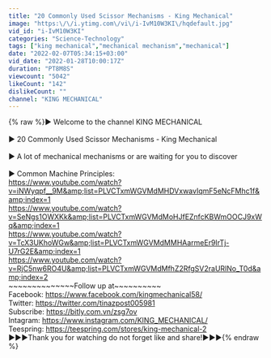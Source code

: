 ```yaml
---
title: "20 Commonly Used Scissor Mechanisms - King Mechanical"
image: "https:\/\/i.ytimg.com\/vi\/i-IvM10W3KI\/hqdefault.jpg"
vid_id: "i-IvM10W3KI"
categories: "Science-Technology"
tags: ["king mechanical","mechanical mechanism","mechanical"]
date: "2022-02-07T05:34:15+03:00"
vid_date: "2022-01-28T10:00:17Z"
duration: "PT8M8S"
viewcount: "5042"
likeCount: "142"
dislikeCount: ""
channel: "KING MECHANICAL"
---
```

{% raw %}► Welcome to the channel KING MECHANICAL<br /><br />► 20 Commonly Used Scissor Mechanisms - King Mechanical<br /><br />► A lot of mechanical mechanisms or are waiting for you to discover<br /> <br />► Common Machine Principles: <br /><a rel="nofollow" target="blank" href="https://www.youtube.com/watch?v=iNWyqpf__9M&amp;list=PLVCTxmWGVMdMHDVxwavIqmF5eNcFMhc1f&amp;index=1">https://www.youtube.com/watch?v=iNWyqpf__9M&amp;list=PLVCTxmWGVMdMHDVxwavIqmF5eNcFMhc1f&amp;index=1</a><br /><a rel="nofollow" target="blank" href="https://www.youtube.com/watch?v=SeNgs1OWXKk&amp;list=PLVCTxmWGVMdMoHJfEZnfcKBWmOOCJ9xWq&amp;index=1">https://www.youtube.com/watch?v=SeNgs1OWXKk&amp;list=PLVCTxmWGVMdMoHJfEZnfcKBWmOOCJ9xWq&amp;index=1</a><br /><a rel="nofollow" target="blank" href="https://www.youtube.com/watch?v=TcX3UKhoWGw&amp;list=PLVCTxmWGVMdMMHAarmeEr9IrTj-U7rG2E&amp;index=1">https://www.youtube.com/watch?v=TcX3UKhoWGw&amp;list=PLVCTxmWGVMdMMHAarmeEr9IrTj-U7rG2E&amp;index=1</a> <br /><a rel="nofollow" target="blank" href="https://www.youtube.com/watch?v=RjC5nw6RO4U&amp;list=PLVCTxmWGVMdMfhZ2RfgSV2raURlNo_T0d&amp;index=2">https://www.youtube.com/watch?v=RjC5nw6RO4U&amp;list=PLVCTxmWGVMdMfhZ2RfgSV2raURlNo_T0d&amp;index=2</a><br />~~~~~~~~~~~~~~Follow up at~~~~~~~~~~<br />Facebook: <a rel="nofollow" target="blank" href="https://www.facebook.com/kingmechanical58/">https://www.facebook.com/kingmechanical58/</a><br />Twitter: <a rel="nofollow" target="blank" href="https://twitter.com/tinazpost005981">https://twitter.com/tinazpost005981</a><br />Subscribe: <a rel="nofollow" target="blank" href="https://bitly.com.vn/zsg7ov">https://bitly.com.vn/zsg7ov</a><br />Intagram: <a rel="nofollow" target="blank" href="https://www.instagram.com/KING_MECHANICAL/">https://www.instagram.com/KING_MECHANICAL/</a><br />Teespring: <a rel="nofollow" target="blank" href="https://teespring.com/stores/king-mechanical-2">https://teespring.com/stores/king-mechanical-2</a><br />►►►Thank you for watching do not forget like and share!►►►{% endraw %}
